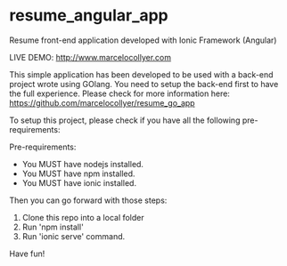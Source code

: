 # resume_angular_app
Resume front-end application developed with Ionic Framework (Angular)

LIVE DEMO:
http://www.marcelocollyer.com

This simple application has been developed to be used with a back-end project wrote using GOlang.
You need to setup the back-end first to have the full experience.
Please check for more information here: https://github.com/marcelocollyer/resume_go_app 


To setup this project, please check if you have all the following pre-requirements:

Pre-requirements:

* You MUST have nodejs installed.
* You MUST have npm installed.
* You MUST have ionic installed.

Then you can go forward with those steps:  

1) Clone this repo into a local folder
2) Run 'npm install'
3) Run 'ionic serve' command.

Have fun!
